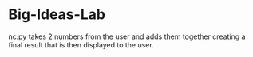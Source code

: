 # Big-Ideas-Lab
nc.py takes 2 numbers from the user and adds them together creating a final result that is then displayed to the user.
